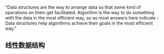 

"Data structures are the way to arrange data so that some kind of operations on them get facilitated. Algorithm is the way to do something with the data in the most efficient way, so as most answers here indicate - Data structures help algorithms achieve their goals in the most efficient way."

## 线性数据结构


